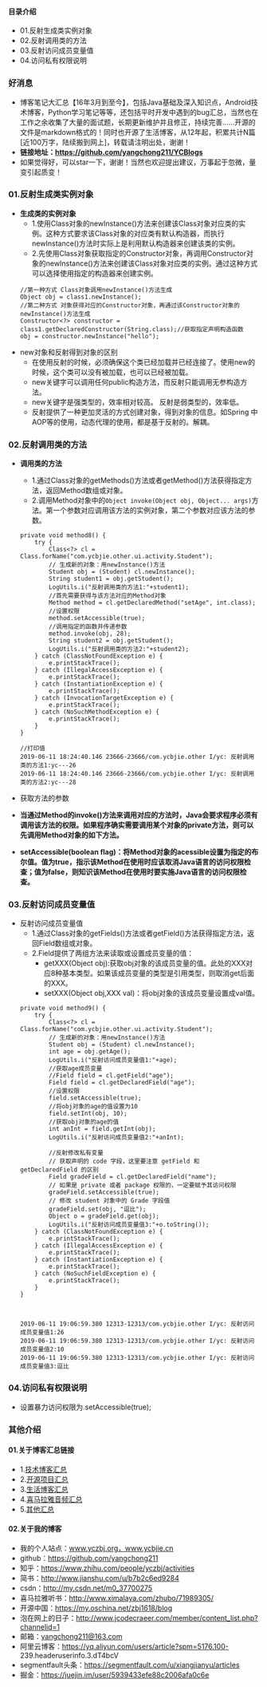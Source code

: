 #### 目录介绍
- 01.反射生成类实例对象
- 02.反射调用类的方法
- 03.反射访问成员变量值
- 04.访问私有权限说明


### 好消息
- 博客笔记大汇总【16年3月到至今】，包括Java基础及深入知识点，Android技术博客，Python学习笔记等等，还包括平时开发中遇到的bug汇总，当然也在工作之余收集了大量的面试题，长期更新维护并且修正，持续完善……开源的文件是markdown格式的！同时也开源了生活博客，从12年起，积累共计N篇[近100万字，陆续搬到网上]，转载请注明出处，谢谢！
- **链接地址：https://github.com/yangchong211/YCBlogs**
- 如果觉得好，可以star一下，谢谢！当然也欢迎提出建议，万事起于忽微，量变引起质变！



### 01.反射生成类实例对象
- **生成类的实例对象**
    - 1.使用Class对象的newInstance\(\)方法来创建该Class对象对应类的实例。这种方式要求该Class对象的对应类有默认构造器，而执行newInstance\(\)方法时实际上是利用默认构造器来创建该类的实例。
    - 2.先使用Class对象获取指定的Constructor对象，再调用Constructor对象的newInstance\(\)方法来创建该Class对象对应类的实例。通过这种方式可以选择使用指定的构造器来创建实例。
    ```
    //第一种方式 Class对象调用newInstance()方法生成
    Object obj = class1.newInstance();
    //第二种方式 对象获得对应的Constructor对象，再通过该Constructor对象的newInstance()方法生成
    Constructor<?> constructor = class1.getDeclaredConstructor(String.class);//获取指定声明构造函数
    obj = constructor.newInstance("hello");
    ```
- new对象和反射得到对象的区别
    - 在使用反射的时候，必须确保这个类已经加载并已经连接了。使用new的时候，这个类可以没有被加载，也可以已经被加载。
    - new关键字可以调用任何public构造方法，而反射只能调用无参构造方法。
    - new关键字是强类型的，效率相对较高。 反射是弱类型的，效率低。
    - 反射提供了一种更加灵活的方式创建对象，得到对象的信息。如Spring 中AOP等的使用，动态代理的使用，都是基于反射的。解耦。




### 02.反射调用类的方法
- **调用类的方法**
    - 1.通过Class对象的getMethods\(\)方法或者getMethod\(\)方法获得指定方法，返回Method数组或对象。
    - 2.调用Method对象中的`Object invoke(Object obj, Object... args)`方法。第一个参数对应调用该方法的实例对象，第二个参数对应该方法的参数。
    ```
    private void method8() {
        try {
            Class<?> cl = Class.forName("com.ycbjie.other.ui.activity.Student");
            // 生成新的对象：用newInstance()方法
            Student obj = (Student) cl.newInstance();
            String student1 = obj.getStudent();
            LogUtils.i("反射调用类的方法1:"+student1);
            //首先需要获得与该方法对应的Method对象
            Method method = cl.getDeclaredMethod("setAge", int.class);
            //设置权限
            method.setAccessible(true);
            //调用指定的函数并传递参数
            method.invoke(obj, 28);
            String student2 = obj.getStudent();
            LogUtils.i("反射调用类的方法2:"+student2);
        } catch (ClassNotFoundException e) {
            e.printStackTrace();
        } catch (IllegalAccessException e) {
            e.printStackTrace();
        } catch (InstantiationException e) {
            e.printStackTrace();
        } catch (InvocationTargetException e) {
            e.printStackTrace();
        } catch (NoSuchMethodException e) {
            e.printStackTrace();
        }
    }
    
    //打印值
    2019-06-11 18:24:40.146 23666-23666/com.ycbjie.other I/yc: 反射调用类的方法1:yc---26
    2019-06-11 18:24:40.146 23666-23666/com.ycbjie.other I/yc: 反射调用类的方法2:yc---28
    ```
- 获取方法的参数

- **当通过Method的invoke\(\)方法来调用对应的方法时，Java会要求程序必须有调用该方法的权限。如果程序确实需要调用某个对象的private方法，则可以先调用Method对象的如下方法。**  
- **setAccessible\(boolean flag\)：将Method对象的acessible设置为指定的布尔值。值为true，指示该Method在使用时应该取消Java语言的访问权限检查；值为false，则知识该Method在使用时要实施Java语言的访问权限检查。**



### 03.反射访问成员变量值
- 反射访问成员变量值
    - 1.通过Class对象的getFields\(\)方法或者getField\(\)方法获得指定方法，返回Field数组或对象。
    - 2.Field提供了两组方法来读取或设置成员变量的值：  
        - getXXX\(Object obj\):获取obj对象的该成员变量的值。此处的XXX对应8种基本类型。如果该成员变量的类型是引用类型，则取消get后面的XXX。  
        - setXXX\(Object obj,XXX val\)：将obj对象的该成员变量设置成val值。
    ```
    private void method9() {
        try {
            Class<?> cl = Class.forName("com.ycbjie.other.ui.activity.Student");
            // 生成新的对象：用newInstance()方法
            Student obj = (Student) cl.newInstance();
            int age = obj.getAge();
            LogUtils.i("反射访问成员变量值1:"+age);
            //获取age成员变量
            //Field field = cl.getField("age");
            Field field = cl.getDeclaredField("age");
            //设置权限
            field.setAccessible(true);
            //将obj对象的age的值设置为10
            field.setInt(obj, 10);
            //获取obj对象的age的值
            int anInt = field.getInt(obj);
            LogUtils.i("反射访问成员变量值2:"+anInt);

            //反射修改私有变量
            // 获取声明的 code 字段，这里要注意 getField 和 getDeclaredField 的区别
            Field gradeField = cl.getDeclaredField("name");
            // 如果是 private 或者 package 权限的，一定要赋予其访问权限
            gradeField.setAccessible(true);
            // 修改 student 对象中的 Grade 字段值
            gradeField.set(obj, "逗比");
            Object o = gradeField.get(obj);
            LogUtils.i("反射访问成员变量值3:"+o.toString());
        } catch (ClassNotFoundException e) {
            e.printStackTrace();
        } catch (IllegalAccessException e) {
            e.printStackTrace();
        } catch (InstantiationException e) {
            e.printStackTrace();
        } catch (NoSuchFieldException e) {
            e.printStackTrace();
        }
    }
    
    
    
    2019-06-11 19:06:59.380 12313-12313/com.ycbjie.other I/yc: 反射访问成员变量值1:26
    2019-06-11 19:06:59.380 12313-12313/com.ycbjie.other I/yc: 反射访问成员变量值2:10
    2019-06-11 19:06:59.380 12313-12313/com.ycbjie.other I/yc: 反射访问成员变量值3:逗比
    ```


### 04.访问私有权限说明
- 设置暴力访问权限为.setAccessible(true);




### 其他介绍
#### 01.关于博客汇总链接
- 1.[技术博客汇总](https://www.jianshu.com/p/614cb839182c)
- 2.[开源项目汇总](https://blog.csdn.net/m0_37700275/article/details/80863574)
- 3.[生活博客汇总](https://blog.csdn.net/m0_37700275/article/details/79832978)
- 4.[喜马拉雅音频汇总](https://www.jianshu.com/p/f665de16d1eb)
- 5.[其他汇总](https://www.jianshu.com/p/53017c3fc75d)



#### 02.关于我的博客
- 我的个人站点：www.yczbj.org，www.ycbjie.cn
- github：https://github.com/yangchong211
- 知乎：https://www.zhihu.com/people/yczbj/activities
- 简书：http://www.jianshu.com/u/b7b2c6ed9284
- csdn：http://my.csdn.net/m0_37700275
- 喜马拉雅听书：http://www.ximalaya.com/zhubo/71989305/
- 开源中国：https://my.oschina.net/zbj1618/blog
- 泡在网上的日子：http://www.jcodecraeer.com/member/content_list.php?channelid=1
- 邮箱：yangchong211@163.com
- 阿里云博客：https://yq.aliyun.com/users/article?spm=5176.100- 239.headeruserinfo.3.dT4bcV
- segmentfault头条：https://segmentfault.com/u/xiangjianyu/articles
- 掘金：https://juejin.im/user/5939433efe88c2006afa0c6e










